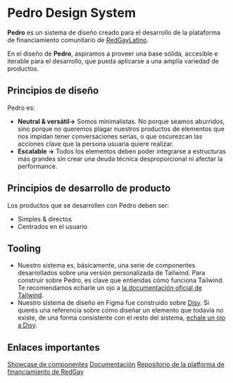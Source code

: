 # Pedro Design System 

**Pedro** es un sistema de diseño creado para el desarrollo de la plataforma de financiamiento comunitario de [RedGayLatino](https://www.redgaylatino.org/). 

En el diseño de **Pedro**, aspiramos a proveer una base sólida, accesible e iterable para el desarrollo, que pueda aplicarse a una amplia variedad de productos. 

## Principios de diseño

Pedro es:

- **Neutral & versátil→**  Somos minimalistas. No porque seamos aburridos, sino porque no queremos plagar nuestros productos de elementos que nos impidan tener conversaciones serias, o que oscurezcan las acciones clave que la persona usuaria quiere realizar.
- **Escalable →** Todos los elementos deben poder integrarse a estructuras más grandes sin crear una deuda técnica desproporcional ni afectar la performance.

## Principios de desarrollo de producto

Los productos que se desarrollen con Pedro deben ser:

- Simples & directos
- Centrados en el usuario

## Tooling

- Nuestro sistema es, básicamente, una serie de componentes desarrollados sobre una versión personalizada de Tailwind. Para construir sobre Pedro, es clave que entiendas cómo funciona Tailwind. Te recomendamos echarle un ojo a [la documentación oficial de Tailwind](https://tailwindcss.com/docs).
- Nuestro sistema de diseño en Figma fue construido sobre [Disy](https://www.disy.design/). Si querés una referencia sobre cómo diseñar un elemento que todavía no existe, de una forma consistente con el resto del sistema, [echale un ojo a Disy](https://www.figma.com/file/usqAh1FfAVsiGIbSKUKyQ7/Disy-%E2%80%94-Preview-1.1?node-id=317%3A3322).

## Enlaces importantes
[Showcase de componentes](https://pedro-ds.vercel.app)
[Documentación](https://postdigitalist.notion.site/Pedro-Sistema-de-Dise-o-21d434165f224508b8ea349522a352e0)
[Repositorio de la platforma de financiamiento de RedGay]()